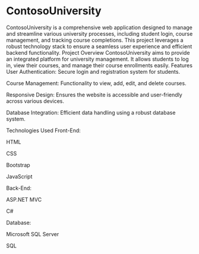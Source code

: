 # ContosoUniversity
ContosoUniversity is a comprehensive web application designed to manage and streamline various university processes, including student login, course management, and tracking course completions. This project leverages a robust technology stack to ensure a seamless user experience and efficient backend functionality.
Project Overview
ContosoUniversity aims to provide an integrated platform for university management. It allows students to log in, view their courses, and manage their course enrollments easily.
Features
User Authentication: Secure login and registration system for students.

Course Management: Functionality to view, add, edit, and delete courses.

Responsive Design: Ensures the website is accessible and user-friendly across various devices.

Database Integration: Efficient data handling using a robust database system.

Technologies Used
Front-End:

HTML

CSS

Bootstrap

JavaScript

Back-End:

ASP.NET MVC

C#

Database:

Microsoft SQL Server 

SQL
